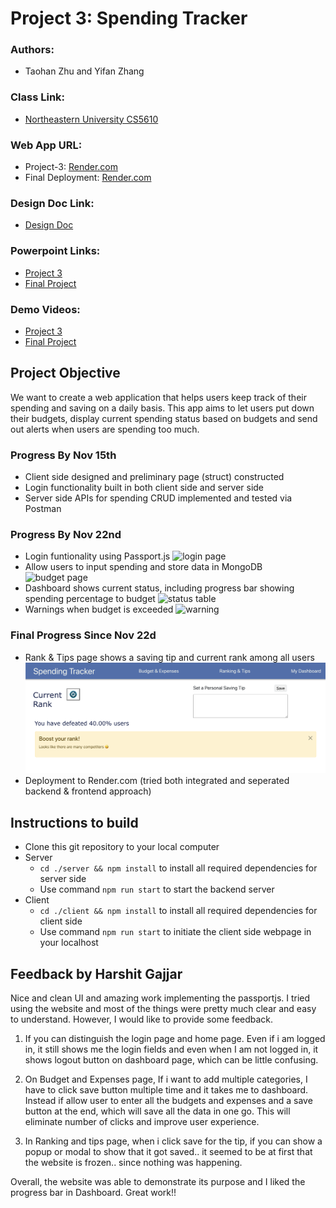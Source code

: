 # Project 3: Spending Tracker

### Authors:

- Taohan Zhu and Yifan Zhang

### Class Link:

- [Northeastern University CS5610](https://johnguerra.co/lectures/webDevelopment_fall2022/)

### Web App URL:

- Project-3: [Render.com](https://savewithustoday.onrender.com/)
- Final Deployment: [Render.com](https://savewithustoday-cs5610.onrender.com)

### Design Doc Link:

- [Design Doc](https://docs.google.com/document/d/1XUuSi9c5Sal9Rxedo3zFdvfOoCsSGGy5Y-GhISV-ebw/edit?usp=sharing)

### Powerpoint Links:

- [Project 3](https://docs.google.com/presentation/d/103JV4gYfpZEIUTZt7s4ClHSkGExUe5ZJ8ycUypB2-L8/)
- [Final Project](https://docs.google.com/presentation/d/1bRgVtVx6Efx3Hl5dwiWP2jGry0DcGHBoUQg0WBbe7IA/)

### Demo Videos:
- [Project 3](https://youtu.be/JQskg0HS9mQ)
- [Final Project](https://youtu.be/WzawJhDVpzo)

## Project Objective

We want to create a web application that helps users keep track of their spending and saving on a daily basis. This app aims to let users put down their budgets, display current spending status based on budgets and send out alerts when users are spending too much.

### Progress By Nov 15th

- Client side designed and preliminary page (struct) constructed
- Login functionality built in both client side and server side
- Server side APIs for spending CRUD implemented and tested via Postman

### Progress By Nov 22nd

- Login funtionality using Passport.js
  ![login page](client/src/images/login-page.png)
- Allow users to input spending and store data in MongoDB
  ![budget page](client/src/images/budget-page.png)
- Dashboard shows current status, including progress bar showing spending
  percentage to budget
  ![status table](client/src/images/status-table.png)
- Warnings when budget is exceeded
  ![warning](client/src/images/warnings.png)

### Final Progress Since Nov 22d

- Rank & Tips page shows a saving tip and current rank among all users
![rank page](client/src/images/rankTIps.png)
- Deployment to Render.com (tried both integrated and seperated backend & frontend approach)

## Instructions to build

- Clone this git repository to your local computer
- Server
  - `cd ./server && npm install` to install all required dependencies for server side
  - Use command `npm run start` to start the backend server
- Client
  - `cd ./client && npm install` to install all required dependencies for client side
  - Use command `npm run start` to initiate the client side webpage in your localhost

## Feedback by Harshit Gajjar
Nice and clean UI and amazing work implementing the passportjs. I tried using the website and most of the things were pretty much clear and easy to understand. However, I would like to provide some feedback.
1. If you can distinguish the login page and home page. Even if i am logged in, it still shows me the login fields and even when I am not logged in, it shows logout button on dashboard page, which can be little confusing.

2. On Budget and Expenses page, If i want to add multiple categories, I have to click save button multiple time and it takes me to dashboard. Instead if allow user to enter all the budgets and expenses and a save button at the end, which will save all the data in one go. This will eliminate number of clicks and improve user experience.

3. In Ranking and tips page, when i click save for the tip, if you can show a popup or modal to show that it got saved.. it seemed to be at first that the website is frozen.. since nothing was happening.

Overall, the website was able to demonstrate its purpose and I liked the progress bar in Dashboard. Great work!!
